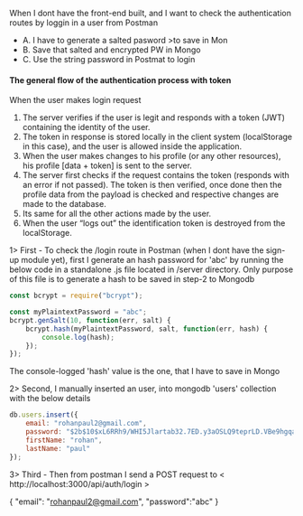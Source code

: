 When I dont have the front-end built, and I want to check the authentication routes by loggin in a user from Postman

-   A. I have to generate a salted pasword >to save in Mon
-   B. Save that salted and encrypted PW in Mongo
-   C. Use the string password in Postmat to login

#### The general flow of the authentication process with token

When the user makes login request

1. The server verifies if the user is legit and responds with a token (JWT) containing the identity of the user.
2. The token in response is stored locally in the client system (localStorage in this case), and the user is allowed inside the application.
3. When the user makes changes to his profile (or any other resources), his profile [data + token] is sent to the server.
4. The server first checks if the request contains the token (responds with an error if not passed). The token is then verified, once done then the profile data from the payload is checked and respective changes are made to the database.
5. Its same for all the other actions made by the user.
6. When the user “logs out” the identification token is destroyed from the localStorage.

1> First - To check the /login route in Postman (when I dont have the sign-up module yet), first I generate an hash password for 'abc' by running the below code in a standalone .js file located in /server directory. Only purpose of this file is to generate a hash to be saved in step-2 to Mongodb

```js
const bcrypt = require("bcrypt");

const myPlaintextPassword = "abc";
bcrypt.genSalt(10, function(err, salt) {
	bcrypt.hash(myPlaintextPassword, salt, function(err, hash) {
		console.log(hash);
	});
});
```

The console-logged 'hash' value is the one, that I have to save in Mongo

2> Second, I manually inserted an user, into mongodb 'users' collection with the below details

```js
db.users.insert({
	email: "rohanpaul2@gmail.com",
	password: "$2b$10$xL6RRh9/WHI5Jlartab32.7ED.y3aOSLQ9teprLD.VBe9hgqaYN.W",
	firstName: "rohan",
	lastName: "paul"
});
```

3> Third - Then from postman I send a POST request to < http://localhost:3000/api/auth/login >

{
"email": "rohanpaul2@gmail.com",
"password":"abc"
}
